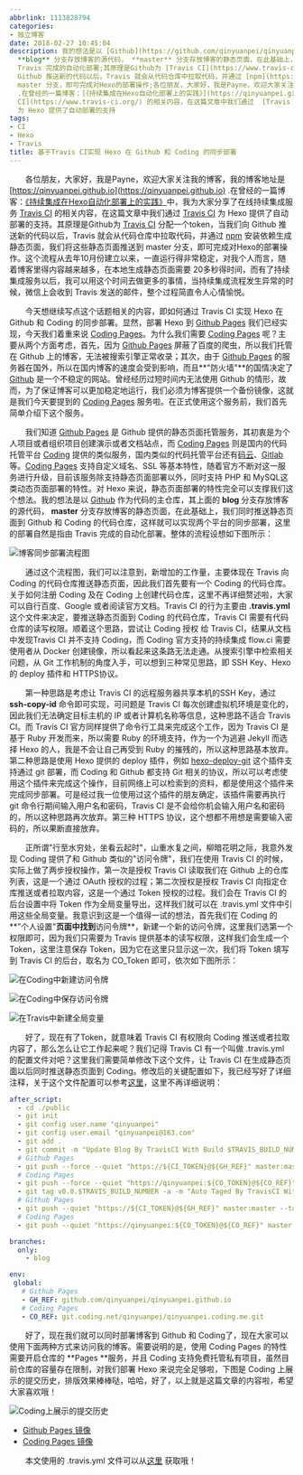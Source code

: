 ```yaml
---
abbrlink: 1113828794
categories:
- 独立博客
date: 2018-02-27 10:45:04
description: 我的想法是以 [Github](https://github.com/qinyuanpei/qinyuanpei.github.io) 作为代码的主仓库，其上面的
  **blog** 分支存放博客的源代码， **master** 分支存放博客的静态页面，在此基础上，我们同时推送静态页面到 Github 和 Coding 的代码仓库，这样就可以实现两个平台的同步部署，这里的部署自然是指由
  Travis 完成的自动化部署;其原理是Github为 [Travis CI](https://www.travis-ci.org/) 分配一个token，当我们向
  Github 推送新的代码以后，Travis 就会从代码仓库中拉取代码，并通过 [npm](https://www.npmjs.com/) 安装依赖生成静态页面，我们将这些静态页面推送到
  master 分支，即可完成对Hexo的部署操作;各位朋友，大家好，我是Payne，欢迎大家关注我的博客，我的博客地址是 [https://qinyuanpei.github.io](https://qinyuanpei.github.io)
  .在曾经的一篇博客：[《持续集成在Hexo自动化部署上的实践》](https://qinyuanpei.github.io/posts/3521618732/)中，我为大家分享了在线持续集成服务  [Travis
  CI](https://www.travis-ci.org/) 的相关内容，在这篇文章中我们通过  [Travis CI](https://www.travis-ci.org/)
  为 Hexo 提供了自动部署的支持
tags:
- CI
- Hexo
- Travis
title: 基于Travis CI实现 Hexo 在 Github 和 Coding 的同步部署
---
```


&emsp;&emsp;各位朋友，大家好，我是Payne，欢迎大家关注我的博客，我的博客地址是 [https://qinyuanpei.github.io](https://qinyuanpei.github.io) .在曾经的一篇博客：[《持续集成在Hexo自动化部署上的实践》](https://qinyuanpei.github.io/posts/3521618732/)中，我为大家分享了在线持续集成服务  [Travis CI](https://www.travis-ci.org/) 的相关内容，在这篇文章中我们通过  [Travis CI](https://www.travis-ci.org/) 为 Hexo 提供了自动部署的支持。其原理是Github为 [Travis CI](https://www.travis-ci.org/) 分配一个token，当我们向 Github 推送新的代码以后，Travis 就会从代码仓库中拉取代码，并通过 [npm](https://www.npmjs.com/) 安装依赖生成静态页面，我们将这些静态页面推送到 master 分支，即可完成对Hexo的部署操作。这个流程从去年10月份建立以来，一直运行得非常稳定，对我个人而言，随着博客里得内容越来越多，在本地生成静态页面需要
20多秒得时间，而有了持续集成服务以后，我可以用这个时间去做更多的事情，当持续集成流程发生异常的时候，微信上会收到 Travis 发送的邮件，整个过程简直令人心情愉悦。

&emsp;&emsp;今天想继续写点这个话题相关的内容，即如何通过 Travis CI 实现 Hexo 在 Github 和 Coding 的同步部署。显然，部署 Hexo 到 [Github Pages](https://pages.github.com/) 我们已经实现，今天我们着重来说 [Coding Pages](https://coding.net/pages/)。为什么我们需要 [Coding Pages](https://coding.net/pages/) 呢？主要从两个方面考虑，首先，因为 [Github Pages](https://pages.github.com/) 屏蔽了百度的爬虫，所以我们托管在 Github 上的博客，无法被搜索引擎正常收录；其次，由于 [Github Pages](https://pages.github.com/) 的服务器在国外，所以在国内博客的速度会受到影响，而且**"防火墙"**的国情决定了 [Github](https://github.com) 是一个不稳定的网站。曾经经历过短时间内无法使用 Github 的情形，故而，为了保证博客可以更加稳定地运行，我们必须为博客提供一个备份镜像，这就是我们今天要提到的 [Coding Pages](https://coding.net/pages/) 服务啦。在正式使用这个服务前，我们首先简单介绍下这个服务。

&emsp;&emsp;我们知道 [Github Pages](https://pages.github.com/) 是 Github 提供的静态页面托管服务，其初衷是为个人项目或者组织项目创建演示或者文档站点，而 [Coding Pages](https://coding.net/pages/) 则是国内的代码托管平台 [Coding](https://coding.net/git) 提供的类似服务，国内类似的代码托管平台还有[码云](https://gitee.com/login)、[Gitlab](https://about.gitlab.com/) 等。[Coding Pages](https://coding.net/pages/) 支持自定义域名、SSL 等基本特性，随着官方不断对这一服务进行升级，目前该服务除支持静态页面部署以外，同时支持 PHP 和 MySQL这类动态页面部署的特性。对 Hexo 来说，静态页面部署的特性完全可以支撑我们这个想法。我的想法是以 [Github](https://github.com/qinyuanpei/qinyuanpei.github.io) 作为代码的主仓库，其上面的 **blog** 分支存放博客的源代码， **master** 分支存放博客的静态页面，在此基础上，我们同时推送静态页面到 Github 和 Coding 的代码仓库，这样就可以实现两个平台的同步部署，这里的部署自然是指由 Travis 完成的自动化部署。整体的流程设想如下图所示：

![博客同步部署流程图](https://ww1.sinaimg.cn/large/4c36074fly1fziy7q299mj20t10c5407.jpg)

&emsp;&emsp;通过这个流程图，我们可以注意到，新增加的工作量，主要体现在 Travis 向 Coding 的代码仓库推送静态页面，因此我们首先要有一个 Coding 的代码仓库。关于如何注册 Coding 及在 Coding 上创建代码仓库，这里不再详细赘述啦，大家可以自行百度、Google 或者阅读官方文档。Travis CI 的行为主要由 **.travis.yml** 这个文件来决定，要推送静态页面到 Coding 的代码仓库，Travis CI 需要有代码仓库的读写权限。顺着这个思路，尝试让 Coding 授权 给 Travis CI，结果从文档中发现Travis CI 并不支持 Coding，而 Coding 官方支持的持续集成 flow.ci 需要使用者从 Docker 创建镜像，所以看起来这条路无法走通。从搜索引擎中检索相关问题，从 Git 工作机制的角度入手，可以想到三种常见思路，即 SSH Key、Hexo 的 deploy 插件和 HTTPS协议。

&emsp;&emsp;第一种思路是考虑让 Travis CI 的远程服务器共享本机的SSH Key，通过 **ssh-copy-id** 命令即可实现，可问题是 Travis CI 每次创建虚拟机环境是变化的，因此我们无法确定目标主机的 IP 或者计算机名称等信息，这种思路不适合 Travis CI。而 Travis CI 官方同样提供了命令行工具来完成这个工作，因为 Travis CI 是基于 Ruby 开发而来，所以需要 Ruby 的环境支持，作为一个为逃避 Jekyll 而选择 Hexo 的人，我是不会让自己再受到 Ruby 的摧残的，所以这种思路基本放弃。第二种思路是使用 Hexo 提供的 deploy 插件，例如 [hexo-deploy-git](https://github.com/hexojs/hexo-deployer-git) 这个插件支持通过 git 部署，而 Coding 和 Github 都支持 Git 相关的协议，所以可以考虑使用这个插件来完成这个操作，目前网络上可以检索到的资料，都是使用这个插件来完成同步部署。可是经过我一位使用过这个插件的朋友确定，该插件需要再执行 git 命令行期间输入用户名和密码，Travis CI 是不会给你机会输入用户名和密码的，所以这种思路再次放弃。第三种 HTTPS 协议，这个想都不用想是需要输入密码的，所以果断直接放弃。

&emsp;&emsp;正所谓"行至水穷处，坐看云起时"，山重水复之间，柳暗花明之际，我意外发现 Coding 提供了和 Github 类似的"访问令牌"，我们在使用 Travis CI 的时候，实际上做了两步授权操作，第一次是授权 Travis CI 读取我们在 Github 上的仓库列表，这是一个通过 OAuth 授权的过程；第二次授权是授权 Travis CI 向指定仓库推送或者拉取内容，这是一个通过 Token 授权的过程。我们会在 Travis CI 的后台设置中将 Token 作为全局变量导出，这样我们就可以在 .travis.yml 文件中引用这些全局变量。我意识到这是一个值得一试的想法，首先我们在 Coding 的**”个人设置"**页面中找到**访问令牌**，新建一个新的访问令牌，这里我们选第一个权限即可，因为我们只需要为 Travis 提供基本的读写权限，这样我们会生成一个 Token，这里注意保存 Token，因为它在这里只显示这一次，我们将 Token 填写到 Travis CI 的后台，取名为 CO_Token 即可，依次如下图所示：

![在Coding中新建访问令牌](https://ww1.sinaimg.cn/large/4c36074fly1fziy50hkqpj215p0m40ul.jpg)

![在Coding中保存访问令牌](https://ww1.sinaimg.cn/large/4c36074fly1fzixyjxr27j20xv0acaad.jpg)

![在Travis中新建全局变量](https://ww1.sinaimg.cn/large/4c36074fly1fzixbhjw8vj216909p74i.jpg)

&emsp;&emsp;好了，现在有了Token，就意味着 Travis CI 有权限向 Coding 推送或者拉取内容了，那么怎么让它工作起来呢？我们记得 Travis CI 有一个叫做 .travis.yml 的配置文件对吧？这里我们需要简单修改下这个文件，让 Travis CI 在生成静态页面以后同时推送静态页面到 Coding。修改后的关键配置如下，我已经写好了详细注释，关于这个文件配置可以参考[这里](https://docs.travis-ci.com/)，这里不再详细说明：

```YAML
after_script:
  - cd ./public
  - git init
  - git config user.name "qinyuanpei"
  - git config user.email "qinyuanpei@163.com"
  - git add .
  - git commit -m "Update Blog By TravisCI With Build $TRAVIS_BUILD_NUMBER"
  # Github Pages
  - git push --force --quiet "https://${CI_TOKEN}@${GH_REF}" master:master 
  # Coding Pages
  - git push --force --quiet "https://qinyuanpei:${CO_TOKEN}@${CO_REF}" master:master
  - git tag v0.0.$TRAVIS_BUILD_NUMBER -a -m "Auto Taged By TravisCI With Build $TRAVIS_BUILD_NUMBER"
  # Github Pages
  - git push --quiet "https://${CI_TOKEN}@${GH_REF}" master:master --tags
  # Coding Pages
  - git push --quiet "https://qinyuanpei:${CO_TOKEN}@${CO_REF}" master:master --tags

branches:
  only:
    - blog

env:
 global:
   # Github Pages
   - GH_REF: github.com/qinyuanpei/qinyuanpei.github.io
   # Coding Pages
   - CO_REF: git.coding.net/qinyuanpei/qinyuanpei.coding.me.git
```
&emsp;&emsp;好了，现在我们就可以同时部署博客到 Github 和 Coding了，现在大家可以使用下面两种方式来访问我的博客。需要说明的是，使用 Coding Pages 的特性需要开启仓库的 **Pages **服务，并且 Coding 支持免费托管私有项目，虽然目前仓库的容量存在限制，对我们部署 Hexo 来说完全足够啦，下图是 Coding 上展示的提交历史，排版效果棒棒哒，哈哈，好了，以上就是这篇文章的内容啦，希望大家喜欢哦！

![Coding上展示的提交历史](https://ww1.sinaimg.cn/large/4c36074fly1fzix8o2p1ij20t40h4t9n.jpg)

* [Github Pages 镜像](https://qinyuanpei.github.io)
* [Coding Pages 镜像](http://qinyuanpei.coding.me)

&emsp;&emsp;本文使用的 .travis.yml 文件可以从[这里](https://github.com/qinyuanpei/qinyuanpei.github.io/blob/blog/.travis.yml) 获取哦！